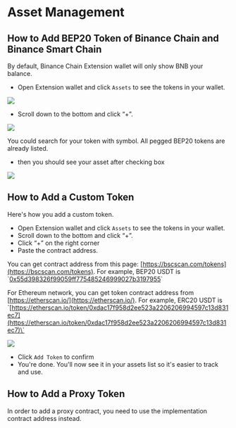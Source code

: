 # Asset Management

## How to Add BEP20 Token of Binance Chain and Binance Smart Chain

By default, Binance Chain Extension wallet will only show BNB your balance.

* Open Extension wallet and click `Assets` to see the tokens in your wallet.

![](https://community.binance.org/assets/uploads/files/1609816535105-3d0d47a9-19d5-4819-865c-02fdea089a20-image.png)

* Scroll down to the bottom and click “+”.

![](https://community.binance.org/assets/uploads/files/1609816575393-7754a8bd-f756-4931-bedb-a3c1a61ca3df-image.png)

You could search for your token with symbol. All pegged BEP20 tokens are already listed.

* then you should see your asset after checking box

![](https://community.binance.org/assets/uploads/files/1609816616678-60f1a87d-14f5-43f9-9b7c-bd3755611fea-image.png)

## How to Add a Custom Token 

Here's how you add a custom token.

* Open Extension wallet and click `Assets` to see the tokens in your wallet.
* Scroll down to the bottom and click “+”.
* Click “+” on the right corner 
* Paste the contract address. 

You can get contract address from this page:  [https://bscscan.com/tokens](https://bscscan.com/tokens).  For example, BEP20 USDT is \`[0x55d398326f99059ff775485246999027b3197955](https://bscscan.com/token/0x55d398326f99059ff775485246999027b3197955)\`

For Ethereum network, you can get token contract address from [https://etherscan.io/](https://etherscan.io/).  For example, ERC20 USDT is \`[https://etherscan.io/token/0xdac17f958d2ee523a2206206994597c13d831ec7](https://etherscan.io/token/0xdac17f958d2ee523a2206206994597c13d831ec7)\`



![](https://community.binance.org/assets/uploads/files/1609838881989-408b713b-0419-4e59-b552-a8c485a39d2c-image.png)

* Click `Add Token` to confirm
* You're done. You'll now see it in your assets list so it's easier to track and use.

## How to Add a Proxy Token

In order to add a proxy contract, you need to use the implementation contract address instead. 



